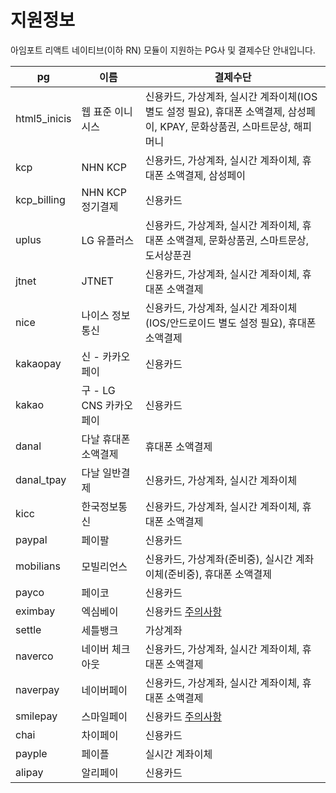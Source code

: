 # 지원정보

아임포트 리액트 네이티브(이하 RN) 모듈이 지원하는 PG사 및 결제수단 안내입니다.

| pg           | 이름                 |  결제수단                                                                                          |  
| ------------ | ------------------- | ------------------------------------------------------------------------------------------------ | 
| html5_inicis | 웹 표준 이니시스        | 신용카드, 가상계좌, 실시간 계좌이체(IOS 별도 설정 필요), 휴대폰 소액결제, 삼성페이, KPAY, 문화상품권, 스마트문상, 해피머니 |
| kcp          | NHN KCP             | 신용카드, 가상계좌, 실시간 계좌이체, 휴대폰 소액결제, 삼성페이                                                 |
| kcp_billing  | NHN KCP 정기결제      | 신용카드                                                                                           |
| uplus        | LG 유플러스           | 신용카드, 가상계좌, 실시간 계좌이체, 휴대폰 소액결제, 문화상품권, 스마트문상, 도서상푼권                              |
| jtnet        | JTNET               | 신용카드, 가상계좌, 실시간 계좌이체, 휴대폰 소액결제                                                         |
| nice         | 나이스 정보통신         | 신용카드, 가상계좌, 실시간 계좌이체(IOS/안드로이드 별도 설정 필요), 휴대폰 소액결제                                |
| kakaopay     | 신 - 카카오페이        | 신용카드                                                                                           |
| kakao        | 구 - LG CNS 카카오페이 | 신용카드                                                                                           |
| danal        | 다날 휴대폰 소액결제     | 휴대폰 소액결제                                                                                     |
| danal_tpay   | 다날 일반결제          | 신용카드, 가상계좌, 실시간 계좌이체                                                                      |
| kicc         | 한국정보통신           | 신용카드, 가상계좌, 실시간 계좌이체, 휴대폰 소액결제                                                         |
| paypal       | 페이팔               | 신용카드                                                                                           |
| mobilians    | 모빌리언스            | 신용카드, 가상계좌(준비중), 실시간 계좌이체(준비중), 휴대폰 소액결제                                             |
| payco        | 페이코               | 신용카드                                                                                           |
| eximbay      | 엑심베이              | 신용카드 [주의사항](https://github.com/iamport/iamport-react-native/issues/70#issuecomment-704601908) |
| settle       | 세틀뱅크             | 가상계좌                                                                                            |
| naverco      | 네이버 체크아웃        | 신용카드, 가상계좌, 실시간 계좌이체, 휴대폰 소액결제                                                          |
| naverpay     | 네이버페이            | 신용카드, 가상계좌, 실시간 계좌이체, 휴대폰 소액결제                                                          |
| smilepay     | 스마일페이            | 신용카드 [주의사항](https://github.com/iamport/iamport-react-native/issues/71)                        |
| chai         | 차이페이             | 신용카드                                                                                            |
| payple       | 페이플              | 실시간 계좌이체                                                                                       |
| alipay       | 알리페이             | 신용카드                                                                                            |
